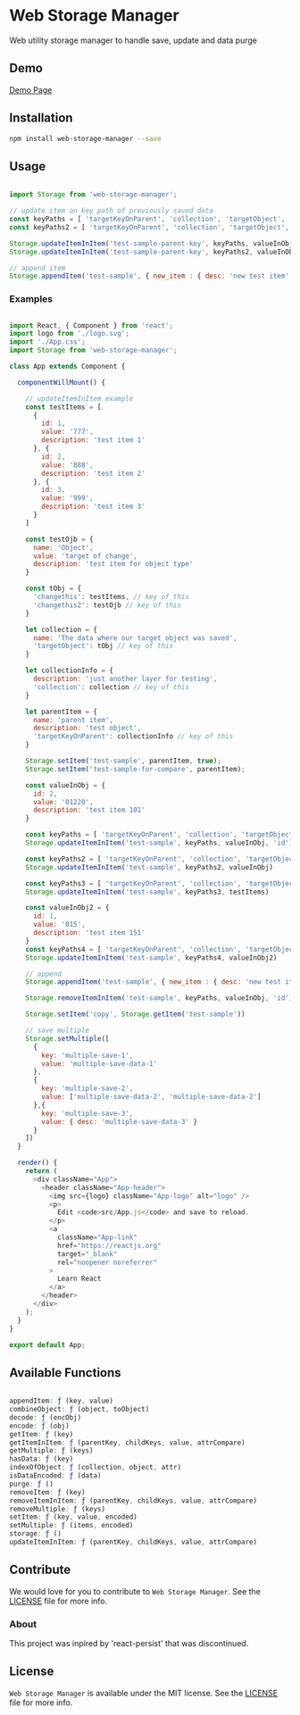 # Web Storage Manager

Web utility storage manager to handle save, update and data purge

[npm_url]: https://www.npmjs.com/package/web-storage-manager

## Demo

[Demo Page](https://github.com/nferocious76/web-storage-manager-example)

## Installation

```bash
npm install web-storage-manager --save
```

## Usage

```js

import Storage from 'web-storage-manager';

// update item on key path of previously saved data
const keyPaths = [ 'targetKeyOnParent', 'collection', 'targetObject', 'changethis']
const keyPaths2 = [ 'targetKeyOnParent', 'collection', 'targetObject', 'changethis2']

Storage.updateItemInItem('test-sample-parent-key', keyPaths, valueInObj, 'id')
Storage.updateItemInItem('test-sample-parent-key', keyPaths2, valueInObj)

// append item
Storage.appendItem('test-sample', { new_item : { desc: 'new test item' } })

```

### Examples

```js

import React, { Component } from 'react';
import logo from './logo.svg';
import './App.css';
import Storage from 'web-storage-manager';

class App extends Component {

  componentWillMount() {

    // updateItemInItem example
    const testItems = [
      {
        id: 1,
        value: '777',
        description: 'test item 1'
      }, {
        id: 2,
        value: '888',
        description: 'test item 2'
      }, {
        id: 3,
        value: '999',
        description: 'test item 3'
      }
    ]

    const testOjb = {
      name: 'Object',
      value: 'target of change',
      description: 'test item for object type'
    }

    const tObj = {
      'changethis': testItems, // key of this
      'changethis2': testOjb // key of this
    }

    let collection = {
      name: 'The data where our target object was saved',
      'targetObject': tObj // key of this
    }

    let collectionInfo = {
      description: 'just another layer for testing',
      'collection': collection // key of this
    }

    let parentItem = {
      name: 'parent item',
      description: 'test object',
      'targetKeyOnParent': collectionInfo // key of this
    }

    Storage.setItem('test-sample', parentItem, true);
    Storage.setItem('test-sample-for-compare', parentItem);

    const valueInObj = {
      id: 2,
      value: '01220',
      description: 'test item 101'
    }

    const keyPaths = [ 'targetKeyOnParent', 'collection', 'targetObject', 'changethis']
    Storage.updateItemInItem('test-sample', keyPaths, valueInObj, 'id')

    const keyPaths2 = [ 'targetKeyOnParent', 'collection', 'targetObject', 'changethis2']
    Storage.updateItemInItem('test-sample', keyPaths2, valueInObj)

    const keyPaths3 = [ 'targetKeyOnParent', 'collection', 'targetObject2']
    Storage.updateItemInItem('test-sample', keyPaths3, testItems)

    const valueInObj2 = {
      id: 1,
      value: '015',
      description: 'test item 151'
    }
    const keyPaths4 = [ 'targetKeyOnParent', 'collection', 'targetObject2']
    Storage.updateItemInItem('test-sample', keyPaths4, valueInObj2)

    // append
    Storage.appendItem('test-sample', { new_item : { desc: 'new test item' } })

    Storage.removeItemInItem('test-sample', keyPaths, valueInObj, 'id')

    Storage.setItem('copy', Storage.getItem('test-sample'))

    // save multiple
    Storage.setMultiple([
      {
        key: 'multiple-save-1',
        value: 'multiple-save-data-1'
      },
      {
        key: 'multiple-save-2',
        value: ['multiple-save-data-2', 'multiple-save-data-2']
      },{
        key: 'multiple-save-3',
        value: { desc: 'multiple-save-data-3' }
      }
    ])
  }

  render() {
    return (
      <div className="App">
        <header className="App-header">
          <img src={logo} className="App-logo" alt="logo" />
          <p>
            Edit <code>src/App.js</code> and save to reload.
          </p>
          <a
            className="App-link"
            href="https://reactjs.org"
            target="_blank"
            rel="noopener noreferrer"
          >
            Learn React
          </a>
        </header>
      </div>
    );
  }
}

export default App;

```

## Available Functions

```js

appendItem: ƒ (key, value)
combineObject: ƒ (object, toObject)
decode: ƒ (encObj)
encode: ƒ (obj)
getItem: ƒ (key)
getItemInItem: ƒ (parentKey, childKeys, value, attrCompare)
getMultiple: ƒ (keys)
hasData: ƒ (key)
indexOfObject: ƒ (collection, object, attr)
isDataEncoded: ƒ (data)
purge: ƒ ()
removeItem: ƒ (key)
removeItemInItem: ƒ (parentKey, childKeys, value, attrCompare)
removeMultiple: ƒ (keys)
setItem: ƒ (key, value, encoded)
setMultiple: ƒ (items, encoded)
storage: ƒ ()
updateItemInItem: ƒ (parentKey, childKeys, value, attrCompare)

```


## Contribute
We would love for you to contribute to `Web Storage Manager`. See the [LICENSE](https://github.com/nferocious76/web-storage-manager/blob/master/LICENSE) file for more info.

### About

This project was inpired by 'react-persist' that was discontinued.

## License

`Web Storage Manager` is available under the MIT license. See the [LICENSE](https://github.com/nferocious76/web-storage-manager/blob/master/LICENSE) file for more info.